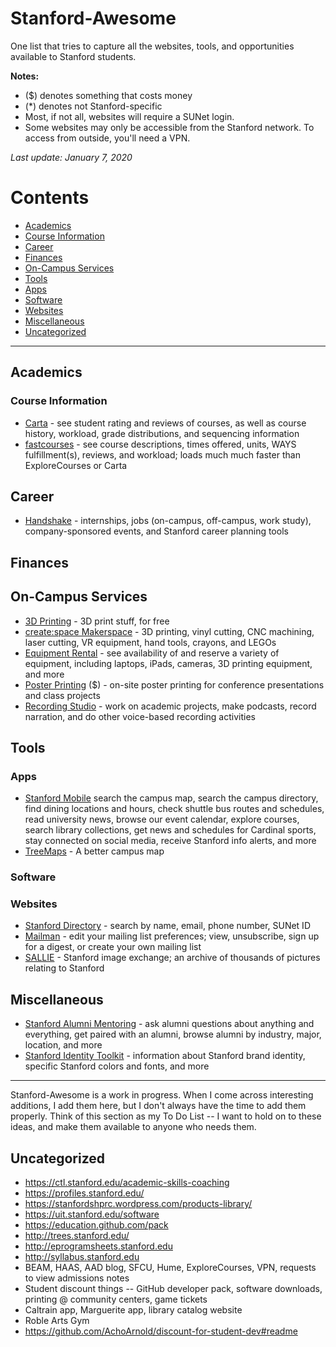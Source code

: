 # Stanford-Awesome
One list that tries to capture all the websites, tools, and opportunities available to Stanford students.

**Notes:**
* ($) denotes something that costs money
* (\*) denotes not Stanford-specific
* Most, if not all, websites will require a SUNet login.
* Some websites may only be accessible from the Stanford network. To access from outside, you'll need a VPN.

_Last update: January 7, 2020_

# Contents
* [Academics](#academics)
 * [Course Information](#course-information)
* [Career](#career)
* [Finances](#finances)
* [On-Campus Services](#on-campus-services)
* [Tools](#tools)
 * [Apps](#apps)
 * [Software](#software)
 * [Websites](#websites)
* [Miscellaneous](#miscellaneous)
* [Uncategorized](#uncategorized)


---

## Academics

### Course Information
* [Carta](carta.stanford.edu) - see student rating and reviews of courses, as well as course history, workload, grade distributions, and sequencing information
* [fastcourses](fastcourses.org) - see course descriptions, times offered, units, WAYS fulfillment(s), reviews, and workload; loads much much faster than ExploreCourses or Carta

## Career
* [Handshake](https://stanford.joinhandshake.com/) - internships, jobs (on-campus, off-campus, work study), company-sponsored events, and Stanford career planning tools

## Finances

## On-Campus Services
* [3D Printing](https://thehub.stanford.edu/3d-printers) - 3D print stuff, for free
* [create:space Makerspace](https://thehub.stanford.edu/use-makerspace) - 3D printing, vinyl cutting, CNC machining, laser cutting, VR equipment, hand tools, crayons, and LEGOs
* [Equipment Rental](https://thehub.stanford.edu/equipment) - see availability of and reserve a variety of equipment, including laptops, iPads, cameras, 3D printing equipment, and more
* [Poster Printing](https://thehub.stanford.edu/print-poster) ($) - on-site poster printing for conference presentations and class projects
* [Recording Studio](https://thehub.stanford.edu/use-recording-studio) - work on academic projects, make podcasts, record narration, and do other voice-based recording activities

## Tools

### Apps
* [Stanford Mobile](https://uit.stanford.edu/stanford-mobile) search the campus map, search the campus directory, find dining locations and hours, check shuttle bus routes and schedules, read university news, browse our event calendar, explore courses, search library collections, get news and schedules for Cardinal sports, stay connected on social media, receive Stanford info alerts, and more
* [TreeMaps](https://apps.apple.com/us/app/treemap-stanford-map/id1390851684) - A better campus map


### Software

### Websites
* [Stanford Directory](https://stanford.rimeto.io/) - search by name, email, phone number, SUNet ID
* [Mailman](mailman.stanford.edu) - edit your mailing list preferences; view, unsubscribe, sign up for a digest, or create your own mailing list
* [SALLIE](https://sallie.stanford.edu/WebModule/Login.jsp#) - Stanford image exchange; an archive of thousands of pictures relating to Stanford

## Miscellaneous
* [Stanford Alumni Mentoring](https://mentoring.stanford.edu/) - ask alumni questions about anything and everything, get paired with an alumni, browse alumni by industry, major, location, and more
* [Stanford Identity Toolkit](https://identity.stanford.edu/index.html) - information about Stanford brand identity, specific Stanford colors and fonts, and more


---
Stanford-Awesome is a work in progress. When I come across interesting additions, I add them here, but I don't always have the time to add them properly. Think of this section as my To Do List -- I want to hold on to these ideas, and make them available to anyone who needs them.

## Uncategorized
* https://ctl.stanford.edu/academic-skills-coaching
* https://profiles.stanford.edu/
* https://stanfordshprc.wordpress.com/products-library/
* https://uit.stanford.edu/software
* https://education.github.com/pack
* http://trees.stanford.edu/
* http://eprogramsheets.stanford.edu
* http://syllabus.stanford.edu
* BEAM, HAAS, AAD blog, SFCU, Hume, ExploreCourses, VPN, requests to view admissions notes
* Student discount things -- GitHub developer pack, software downloads, printing @ community centers, game tickets
* Caltrain app, Marguerite app, library catalog website
* Roble Arts Gym
* https://github.com/AchoArnold/discount-for-student-dev#readme
